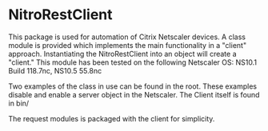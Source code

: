 NitroRestClient
===============

This package is used for automation of Citrix Netscaler devices. A class module is provided which implements
the main functionality in a "client" approach. Instantiating the NitroRestClient into an object will create a "client."
This module has been tested on the following Netscaler OS: NS10.1 Build 118.7nc, NS10.5 55.8nc

Two examples of the class in use can be found in the root. These examples disable and enable a server object in the Netscaler. The Client itself is found in bin/

The request modules is packaged with the client for simplicity. 